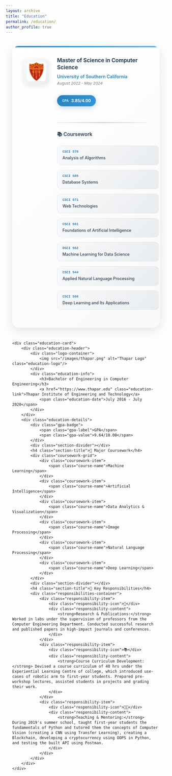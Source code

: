 ```yaml
---
layout: archive
title: "Education"
permalink: /education/
author_profile: true
---
```


<div class="education-container">
    <div class="education-card">
        <div class="education-header">
            <div class="logo-container">
                <img src="/images/usc-logo.png" alt="USC Logo" class="education-logo"/>
            </div>
            <div class="education-info">
                <h3>Master of Science in Computer Science</h3>
                <a href="https://www.usc.edu" class="education-link">University of Southern California</a>
                <span class="education-date">August 2022 - May 2024</span>
            </div>
        </div>
        <div class="education-details">
            <div class="gpa-badge">
                <span class="gpa-label">GPA</span>
                <span class="gpa-value">3.85/4.00</span>
            </div>
            <div class="section-divider"></div>
            <h4 class="section-title">📚 Coursework</h4>
            <div class="coursework-grid">
                <div class="coursework-item">
                    <span class="course-code">CSCI 570</span>
                    <span class="course-name">Analysis of Algorithms</span>
                </div>
                <div class="coursework-item">
                    <span class="course-code">CSCI 585</span>
                    <span class="course-name">Database Systems</span>
                </div>
                <div class="coursework-item">
                    <span class="course-code">CSCI 571</span>
                    <span class="course-name">Web Technologies</span>
                </div>
                <div class="coursework-item">
                    <span class="course-code">CSCI 561</span>
                    <span class="course-name">Foundations of Artificial Intelligence</span>
                </div>
                <div class="coursework-item">
                    <span class="course-code">DSCI 552</span>
                    <span class="course-name">Machine Learning for Data Science</span>
                </div>
                <div class="coursework-item">
                    <span class="course-code">CSCI 544</span>
                    <span class="course-name">Applied Natural Language Processing</span>
                </div>
                <div class="coursework-item">
                    <span class="course-code">CSCI 566</span>
                    <span class="course-name">Deep Learning and Its Applications</span>
                </div>
            </div>
        </div>
    </div>

    <div class="education-card">
        <div class="education-header">
            <div class="logo-container">
                <img src="/images/thapar.png" alt="Thapar Logo" class="education-logo"/>
            </div>
            <div class="education-info">
                <h3>Bachelor of Engineering in Computer Engineering</h3>
                <a href="https://www.thapar.edu" class="education-link">Thapar Institute of Engineering and Technology</a>
                <span class="education-date">July 2016 - July 2020</span>
            </div>
        </div>
        <div class="education-details">
            <div class="gpa-badge">
                <span class="gpa-label">GPA</span>
                <span class="gpa-value">9.64/10.00</span>
            </div>
            <div class="section-divider"></div>
            <h4 class="section-title">🎯 Major Coursework</h4>
            <div class="coursework-grid">
                <div class="coursework-item">
                    <span class="course-name">Machine Learning</span>
                </div>
                <div class="coursework-item">
                    <span class="course-name">Artificial Intelligence</span>
                </div>
                <div class="coursework-item">
                    <span class="course-name">Data Analytics & Visualization</span>
                </div>
                <div class="coursework-item">
                    <span class="course-name">Image Processing</span>
                </div>
                <div class="coursework-item">
                    <span class="course-name">Natural Language Processing</span>
                </div>
                <div class="coursework-item">
                    <span class="course-name">Deep Learning</span>
                </div>
            </div>
            <div class="section-divider"></div>
            <h4 class="section-title">🌟 Key Responsibilities</h4>
            <div class="responsibilities-container">
                <div class="responsibility-item">
                    <div class="responsibility-icon">🔬</div>
                    <div class="responsibility-content">
                        <strong>Research & Publications:</strong> Worked in labs under the supervision of professors from the Computer Engineering Department. Conducted successful research and published papers in high-impact journals and conferences.
                    </div>
                </div>
                <div class="responsibility-item">
                    <div class="responsibility-icon">📚</div>
                    <div class="responsibility-content">
                        <strong>Course Curriculum Development:</strong> Devised a course curriculum of 40 hrs under the Experiential Learning Centre of college, which introduced use-cases of robotic arm to first-year students. Prepared pre-workshop lectures, assisted students in projects and grading their work.
                    </div>
                </div>
                <div class="responsibility-item">
                    <div class="responsibility-icon">👨‍🏫</div>
                    <div class="responsibility-content">
                        <strong>Teaching & Mentoring:</strong> During 2019's summer school, taught first-year students the fundamentals of Python and tutored them the concepts of Computer Vision (creating a CNN using Transfer Learning), creating a Blockchain, developing a cryptocurrency using OOPS in Python, and testing the built API using Postman.
                    </div>
                </div>
            </div>
        </div>
    </div>
</div>

<style>
.education-container {
    max-width: 1200px;
    margin: 0 auto;
    padding: 20px;
}

.education-card {
    background: linear-gradient(135deg, #ffffff 0%, #f8f9fa 100%);
    border-radius: 20px;
    padding: 35px;
    margin-bottom: 40px;
    box-shadow: 0 10px 30px rgba(0, 0, 0, 0.1);
    transition: all 0.4s cubic-bezier(0.175, 0.885, 0.32, 1.275);
    border: 1px solid rgba(255, 255, 255, 0.2);
    position: relative;
    overflow: hidden;
}

.education-card::before {
    content: '';
    position: absolute;
    top: 0;
    left: 0;
    right: 0;
    height: 4px;
    background: linear-gradient(90deg, #2980b9, #3498db, #5dade2);
    border-radius: 20px 20px 0 0;
}

.education-card:hover {
    transform: translateY(-8px) scale(1.02);
    box-shadow: 0 20px 40px rgba(0, 0, 0, 0.15);
}

.education-header {
    display: flex;
    align-items: center;
    margin-bottom: 30px;
    gap: 25px;
}

.logo-container {
    width: 80px;
    height: 80px;
    background: linear-gradient(135deg, #f8f9fa 0%, #e9ecef 100%);
    border-radius: 15px;
    display: flex;
    align-items: center;
    justify-content: center;
    box-shadow: 0 4px 15px rgba(0, 0, 0, 0.1);
    flex-shrink: 0;
}

.education-logo {
    width: 60px;
    height: 60px;
    object-fit: contain;
    border-radius: 8px;
}

.education-info h3 {
    margin: 0 0 8px 0;
    color: #2c3e50;
    font-size: 1.2em;
    font-weight: 700;
    line-height: 1.3;
}

.education-link {
    color: #2980b9;
    text-decoration: none;
    font-weight: 600;
    font-size: 1em;
    transition: all 0.3s ease;
    display: inline-block;
    margin-bottom: 5px;
}

.education-link:hover {
    color: #1f5f8b;
    transform: translateX(5px);
}

.education-date {
    color: #7f8c8d;
    font-style: italic;
    font-size: 0.85em;
    font-weight: 500;
    display: block;
}

.education-details {
    margin-left: 105px;
}

.gpa-badge {
    display: inline-flex;
    align-items: center;
    background: linear-gradient(135deg, #2980b9, #3498db);
    color: white;
    padding: 10px 16px;
    border-radius: 20px;
    margin-bottom: 25px;
    box-shadow: 0 4px 15px rgba(41, 128, 185, 0.3);
    font-weight: 600;
    font-size: 0.9em;
}

.gpa-label {
    margin-right: 8px;
    font-size: 0.8em;
    opacity: 0.9;
}

.gpa-value {
    font-size: 1em;
    font-weight: 700;
}

.section-divider {
    height: 2px;
    background: linear-gradient(90deg, #ecf0f1, #bdc3c7, #ecf0f1);
    margin: 25px 0;
    border-radius: 1px;
}

.section-title {
    color: #2c3e50;
    font-size: 1.1em;
    font-weight: 600;
    margin: 25px 0 20px 0;
    display: flex;
    align-items: center;
    gap: 10px;
}

.coursework-grid {
    display: grid;
    grid-template-columns: repeat(auto-fill, minmax(320px, 1fr));
    gap: 15px;
    margin-bottom: 20px;
}

.coursework-item {
    background: linear-gradient(135deg, #f8f9fa 0%, #e9ecef 100%);
    padding: 12px 16px;
    border-radius: 12px;
    border: 1px solid rgba(0, 0, 0, 0.05);
    transition: all 0.3s ease;
    display: flex;
    flex-direction: column;
    gap: 5px;
}

.coursework-item:hover {
    transform: translateY(-2px);
    box-shadow: 0 8px 20px rgba(0, 0, 0, 0.1);
    background: linear-gradient(135deg, #e3f2fd 0%, #bbdefb 100%);
}

.course-code {
    font-size: 0.75em;
    color: #2980b9;
    font-weight: 600;
    font-family: 'Courier New', monospace;
}

.course-name {
    font-weight: 500;
    color: #2c3e50;
    line-height: 1.4;
    font-size: 0.9em;
}

.responsibilities-container {
    display: flex;
    flex-direction: column;
    gap: 20px;
}

.responsibility-item {
    display: flex;
    gap: 20px;
    align-items: flex-start;
    background: linear-gradient(135deg, #f8f9fa 0%, #e9ecef 100%);
    padding: 16px;
    border-radius: 15px;
    border: 1px solid rgba(0, 0, 0, 0.05);
    transition: all 0.3s ease;
}

.responsibility-item:hover {
    transform: translateX(5px);
    box-shadow: 0 8px 20px rgba(0, 0, 0, 0.1);
    background: linear-gradient(135deg, #e8f5e8 0%, #d4edda 100%);
}

.responsibility-icon {
    font-size: 1.5em;
    flex-shrink: 0;
    width: 40px;
    height: 40px;
    display: flex;
    align-items: center;
    justify-content: center;
    background: white;
    border-radius: 50%;
    box-shadow: 0 4px 10px rgba(0, 0, 0, 0.1);
}

.responsibility-content {
    flex: 1;
    line-height: 1.6;
    color: #2c3e50;
    font-size: 0.9em;
}

.responsibility-content strong {
    color: #2980b9;
    font-weight: 600;
}

@media (max-width: 768px) {
    .education-container {
        padding: 10px;
    }
    
    .education-card {
        padding: 25px;
        margin-bottom: 30px;
    }
    
    .education-header {
        flex-direction: column;
        text-align: center;
        gap: 15px;
    }
    
    .education-details {
        margin-left: 0;
    }
    
    .coursework-grid {
        grid-template-columns: 1fr;
    }
    
    .responsibility-item {
        flex-direction: column;
        text-align: center;
        gap: 15px;
    }
}
</style>
